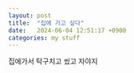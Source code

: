 ```yaml
---
layout: post
title:  "집에 가고 싶다"
date:   2024-06-04 12:51:17 +0900
categories: my stuff
---
```

집에가서 탁구치고 씼고 자야지

